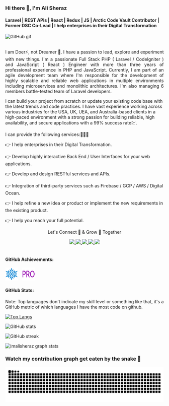 <!--
**ImAliSheraz/ImAliSheraz** is a ✨ _special_ ✨ repository because its `README.md` (this file) appears on your GitHub profile.
-->

### Hi there 👋, I'm Ali Sheraz

#### Laravel | REST APIs | React | Redux | JS | Arctic Code Vault Contributor | Former DSC Co-Lead | I help enterprises in their Digital Transformation

<!-- <img align="center" alt="GIF" src="github-banner.png" width="100%" height="150" /> -->

![GitHub gif](https://github.com/ImAliSheraz/ImAliSheraz/master/imalisheraz.gif)

<p align="justify">
<br/>
I am Doer⚡, not Dreamer 💭. I have a passion to lead, explore and experiment with new things. I'm a passionate Full Stack PHP ( Laravel / CodeIgniter ) and JavaScript ( React ) Engineer with more than three years of professional experience in PHP and JavaScript. Currently, I am part of an agile development team where I'm responsible for the development of highly scalable and reliable web applications in multiple environments including microservices and monolithic architectures. I'm also managing 6 members battle-tested team of Laravel developers.

I can build your project from scratch or update your existing code base with the latest trends and code practices. I have vast experience working across various industries for the USA, UK, UEA, and Australia-based clients in a high-paced environment with a strong passion for building reliable, high availability, and secure applications with a 99% success rate💹.

I can provide the following services:👨🏻‍💻

👉 I help enterprises in their Digital Transformation.

👉 Develop highly interactive Back End / User Interfaces for your web applications.

👉 Develop and design RESTful services and APIs.

👉 Integration of third-party services such as Firebase / GCP / AWS / Digital Ocean.

👉 I help refine a new idea or product or implement the new requirements in the existing product.

👉 I help you reach your full potential.

</p>

<div align="center">
<p align="center">Let's Connect &#129309; & Grow &#127793; Together </p>
<a href="https://www.linkedin.com/in/imalisheraz/">
    <img src="https://img.shields.io/badge/linkedin-%230077B5.svg?&style=for-the-badge&logo=linkedin&logoColor=white" />
</a>

<a href="mailto:imalisheraz@gmail.com">
    <img src="https://img.shields.io/badge/Gmail-BF211D?style=for-the-badge&logo=Google&logoColor=white" />
</a>

<a href="https://www.facebook.com/imalisheraz/">
    <img src="https://img.shields.io/badge/Facebook-1877F2?style=for-the-badge&logo=facebook&logoColor=white" />
</a>

<a href="https://www.instagram.com/imalisheraz/">
    <img src="https://img.shields.io/badge/Instagram-E4405F?style=for-the-badge&logo=instagram&logoColor=white" />
</a>

<a href="https://www.twitter.com/imalisheraz/">
    <img src="https://img.shields.io/badge/Twitter-1DA1F2?style=for-the-badge&logo=twitter&logoColor=white" />
</a>

</div>
<br/>

#### GitHub Achievements:

<a href='https://archiveprogram.github.com/'><img src='https://raw.githubusercontent.com/acervenky/animated-github-badges/master/assets/acbadge.gif' width='40' height='40'></a> <a href='https://github.com/pricing'><img src='https://raw.githubusercontent.com/acervenky/animated-github-badges/master/assets/pro.gif' width='40' height='40'></a>

#### GitHub Stats:

Note: Top languages don't indicate my skill level or something like that, it's a GitHub metric of which languages I have the most code on github.

[![Top Langs](https://github-readme-stats.vercel.app/api/top-langs/?username=imalisheraz&layout=compact&theme=jolly)](https://github.com/anuraghazra/github-readme-stats)

![GitHub stats](https://github-readme-stats.vercel.app/api?username=imalisheraz&show_icons=true&include_all_commits=true&count_private=true&theme=jolly&layout=compact)

![GitHub streak](https://github-readme-streak-stats.herokuapp.com/?user=imalisheraz&layout=compact&theme=jolly)

![imalisheraz graph stats](https://activity-graph.herokuapp.com/graph?username=ImAliSheraz&bg_color=291B3E&color=ff64da&line=5BCDEC&point=FFFFFF&hide_border=true)

### Watch my contribution graph get eaten by the snake 🐍

<!-- platane/snk works, it just puts it on a new branch -->

![imalisheraz snake gif](https://github.com/ImAliSheraz/ImAliSheraz/blob/output/github-contribution-grid-snake.svg)
